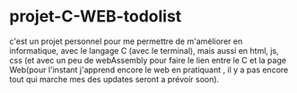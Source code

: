 # projet-C-WEB-todolist
c'est un projet personnel pour me permettre de m'améliorer en informatique, avec le langage C (avec le terminal), mais aussi en html, js, css (et avec un peu de webAssembly pour faire le lien entre le C et la page Web(pour l'instant j'apprend encore le web en pratiquant , il y a pas encore tout qui marche mes des updates seront a prévoir soon).  
